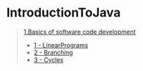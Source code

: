 # IntroductionToJava
> [1.Basics of software code development](https://github.com/bakosa90/IntroductionToJava.git/tree/master/BasicsOfSoftwareCodeDevelopment)
>- [1 - LinearPrograms](https://github.com/bakosa90/IntroductionToJava.git/BasicsOfSoftwareCodeDevelopment/src/linearProgram)
>- [2 - Branching](https://github.com/bakosa90/IntroductionToJava.git/BasicsOfSoftwareCodeDevelopment/src/branching)
>- [3 - Cycles](https://github.com/bakosa90/IntroductionToJava.git/BasicsOfSoftwareCodeDevelopment/src/cycles)
